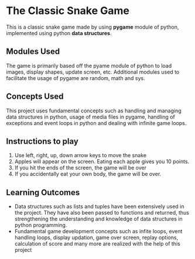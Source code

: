 # The Classic Snake Game
 This is a classic snake game made by using **pygame** module of python, implemented using python **data structures**.
 
 ## Modules Used
 The game is primarily based off the pyame module of python to load images, display shapes, update screen, etc. Additional modules used to facilitate the usage of pygame are
 random, math and sys.
 
 ## Concepts Used 
 This project uses fundamental concepts such as handling and managing data structures in python, usage of media files in pygame, handling of exceptions and event loops in python 
 and dealing with infinite game loops.
 
 ## Instructions to play 
 1. Use left, right, up, down arrow keys to move the snake
 2. Apples will appear on the screen. Eating each apple gives you 10 points.
 3. If you hit the ends of the screen, the game will be over
 4. If you accidentally eat your own body, the game will be over.
 
 ## Learning Outcomes
 * Data structures such as lists and tuples have been extensively used in the project. They have also been passed to functions and returned, thus strengthening the understanding
 and knowledge of data structures in python programming.
 * Fundamental game development concepts such as infite loops, event handling loops, display updation, game over screen, replay options, calculation of score and many more are
 realized with the help of this project 
